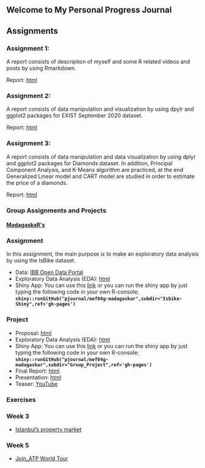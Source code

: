 ## Welcome to My Personal Progress Journal

## Assignments

### Assignment 1:
A report consists of description of myself and some R related videos and posts by using Rmarkdown.

Report: [html](rmarkdown.html)

### Assignment 2:
A report consists of data manipulation and visualization by using dpylr and ggplot2 packages for EXIST September 2020 dataset.

Report: [html](Assignment2_Electricity-Market-Prices.html)

### Assignment 3: 
A report consists of data manipulation and data visualization by using dplyr and ggplot2 packages for Diamonds dataset. 
In addition, Principal Component Analysis, and K-Means algorithm are practiced, at the end Generalized Linear model and CART model
are studied in order to estimate the price of a diamonds.

Report: [html](Assignment3_Diamonds-Data.html)


### **Group Assignments and Projects**
#### [MadagaskaR's](https://pjournal.github.io/mef04g-madagaskar/)

### Assignment

In this assignment, the main purpose is to make an exploratory data analysis by using the IsBike dataset.

- Data: [IBB Open Data Portal](https://data.ibb.gov.tr/en/dataset/isbike-istasyon-durumlari-web-servisi)
- Exploratory Data Analysis (EDA): [html](https://pjournal.github.io/mef04g-madagaskar/Isbike-Shiny/Isbike-Shiny-App.html)
- Shiny App: You can use this [link](https://madagaskar.shinyapps.io/MadagaskaRIsbikeShiny/)
    or you can run the shiny app by just typing the following code in your own R-console;
    **`shiny::runGitHub("pjournal/mef04g-madagaskar",subdir="Isbike-Shiny",ref='gh-pages')`**
    
### Project

- Proposal: [html](https://pjournal.github.io/mef04g-madagaskar/Project-Proposal.html)
- Exploratory Data Analysis (EDA): [html](https://pjournal.github.io/mef04g-madagaskar/Group_Project/madagaskar_group_project_EDA_v10.html)
- Shiny App: You can use this [link](https://madagaskar.shinyapps.io/ShinyAppMadagaskaR/?_ga=2.188172648.1568701459.1609095474-1735318797.1606586767)
    or you can run the shiny app by just typing the following code in your own R-console;
    **`shiny::runGitHub("pjournal/mef04g-madagaskar",subdir="Group_Project",ref='gh-pages')`**
- Final Report: [html](https://pjournal.github.io/mef04g-madagaskar/Group_Project/madagaskar_group_project_final_report.html)
- Presentation: [html](https://pjournal.github.io/mef04g-madagaskar/Group_Project/presentation_28.12.html#1)
- Teaser: [YouTube](https://youtu.be/lThPepmVR5s)


### **Exercises**

### Week 3 

- [Istanbul’s property market](In-class-exercise.html)

### Week 5

- [Join_ATP World Tour](In-Class-ATP_data.html)


